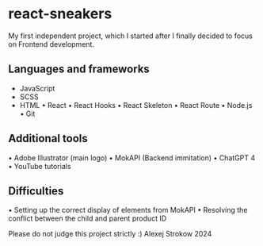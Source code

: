 # react-sneakers
My first independent project, which I started after I finally decided to focus on Frontend development. 

## Languages and frameworks
- JavaScript
- SCSS
- HTML
• React
• React Hooks
• React Skeleton
• React Route
• Node.js
• Git

## Additional tools
• Adobe Illustrator (main logo)
• MokAPI (Backend immitation)
• ChatGPT 4
• YouTube tutorials

## Difficulties
• Setting up the correct display of elements from MokAPI
• Resolving the conflict between the child and parent product ID

Please do not judge this project strictly :)
Alexej Strokow 2024




